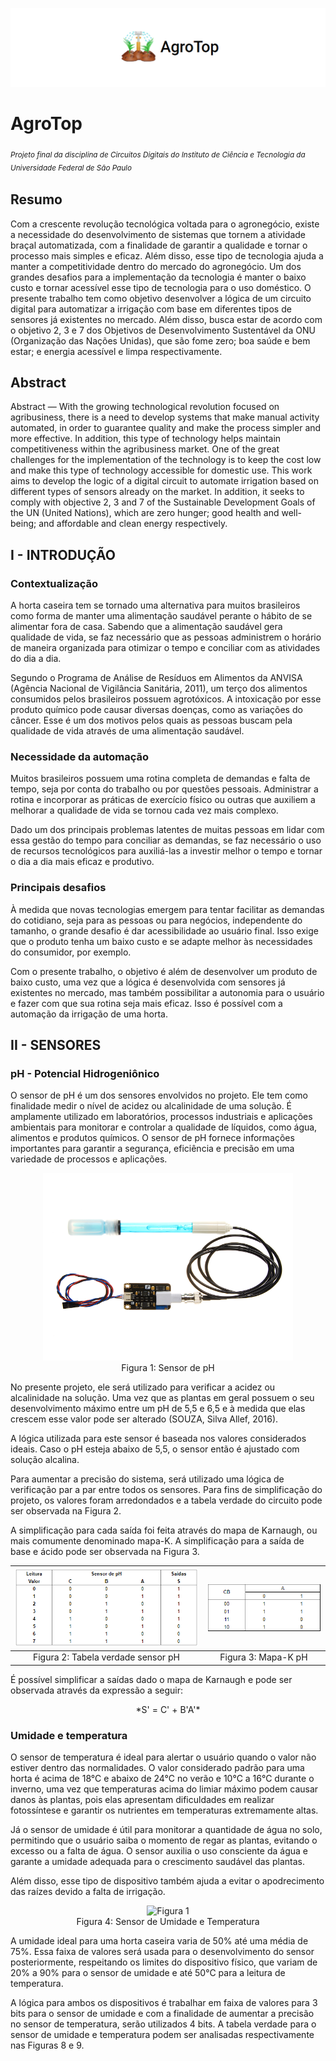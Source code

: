 <p align="center">
  <img src="banner-git.png" >
</p>

# AgroTop
<sub>*Projeto final da disciplina de Circuitos Digitais do Instituto de Ciência e Tecnologia da Universidade Federal de São Paulo*<sub>

## Resumo ##
Com a crescente revolução tecnológica voltada para o agronegócio, existe a necessidade do desenvolvimento de sistemas que tornem a atividade braçal automatizada, com a finalidade de garantir a qualidade e tornar o processo mais simples e eficaz. Além disso, esse tipo de tecnologia ajuda a manter a competitividade dentro do mercado do agronegócio. Um dos grandes desafios para a implementação da tecnologia é manter o baixo custo e tornar acessível esse tipo de tecnologia para o uso doméstico. O presente trabalho tem como objetivo desenvolver a lógica de um circuito digital para automatizar a irrigação com base em diferentes tipos de sensores já existentes no mercado. Além disso, busca estar de acordo com o objetivo 2, 3 e 7 dos Objetivos de Desenvolvimento Sustentável da ONU (Organização das Nações Unidas), que são fome zero; boa saúde e bem estar; e energia acessível e limpa respectivamente.

## Abstract ##
Abstract —  With the growing technological revolution focused on agribusiness, there is a need to develop systems that make manual activity automated, in order to guarantee quality and make the process simpler and more effective. In addition, this type of technology helps maintain competitiveness within the agribusiness market. One of the great challenges for the implementation of the technology is to keep the cost low and make this type of technology accessible for domestic use. This work aims to develop the logic of a digital circuit to automate irrigation based on different types of sensors already on the market. In addition, it seeks to comply with objective 2, 3 and 7 of the Sustainable Development Goals of the UN (United Nations), which are zero hunger; good health and well-being; and affordable and clean energy respectively.

## I - INTRODUÇÃO ##
### Contextualização ###
A horta caseira tem se tornado uma alternativa para muitos brasileiros como forma de manter uma alimentação saudável perante o hábito de se alimentar fora de casa. Sabendo que a alimentação saudável gera qualidade de vida, se faz necessário que as pessoas administrem o horário de maneira organizada para otimizar o tempo e conciliar com as atividades do dia a dia.

Segundo o Programa de Análise de Resíduos em Alimentos da ANVISA (Agência Nacional de Vigilância Sanitária, 2011), um terço dos alimentos consumidos pelos brasileiros possuem agrotóxicos. A intoxicação por esse produto químico pode causar diversas doenças, como as variações do câncer. Esse é um dos motivos pelos quais as pessoas buscam pela qualidade de vida através de uma alimentação saudável.

### Necessidade da automação ###
Muitos brasileiros possuem uma rotina completa de demandas e falta de tempo, seja por conta do trabalho ou por questões pessoais. Administrar a rotina e incorporar as práticas de exercício físico ou outras que auxiliem a melhorar a qualidade de vida se tornou cada vez mais complexo.

Dado um dos principais problemas latentes de muitas pessoas em lidar com essa gestão do tempo para conciliar as demandas, se faz necessário o uso de recursos tecnológicos para auxiliá-las a investir melhor o tempo e tornar o dia a dia mais eficaz e produtivo. 

### Principais desafios ###
À medida que novas tecnologias emergem para tentar facilitar as demandas do cotidiano, seja para as pessoas ou para negócios, independente do tamanho, o grande desafio é dar acessibilidade ao usuário final. Isso exige que o produto tenha um baixo custo e se adapte melhor às necessidades do consumidor, por exemplo.

Com o presente trabalho, o objetivo é além de desenvolver um produto de baixo custo, uma vez que a lógica é desenvolvida com sensores já existentes no mercado, mas também possibilitar a autonomia para o usuário e fazer com que sua rotina seja mais eficaz. Isso é possível com a automação da irrigação de uma horta.

## II - SENSORES ##
### pH - Potencial Hidrogeniônico ###
O sensor de pH é um dos sensores envolvidos no projeto. Ele tem como finalidade medir o nível de acidez ou alcalinidade de uma solução. É amplamente utilizado em laboratórios, processos industriais e aplicações ambientais para monitorar e controlar a qualidade de líquidos, como água, alimentos e produtos químicos. O sensor de pH fornece informações importantes para garantir a segurança, eficiência e precisão em uma variedade de processos e aplicações.

<p align="center">
  <img src="sensor-ph.png" alt="Figura 1" width="400" height="300">
  <br> Figura 1: Sensor de pH
</p>

No presente projeto, ele será utilizado para verificar a acidez ou alcalinidade na solução. Uma vez que as plantas em geral possuem o seu desenvolvimento máximo entre um pH de 5,5 e 6,5 e à medida que elas crescem esse valor pode ser alterado (SOUZA, Silva Allef, 2016).

A lógica utilizada para este sensor é baseada nos valores considerados ideais. Caso o pH esteja abaixo de 5,5, o sensor então é ajustado com solução alcalina.

Para aumentar a precisão do sistema, será utilizado uma lógica de verificação par a par entre todos os sensores. Para fins de simplificação do projeto, os valores foram arredondados e a tabela verdade do circuito pode ser observada na Figura 2.

A simplificação para cada saída foi feita através do mapa de Karnaugh, ou mais comumente denominado mapa-K. A simplificação para a saída de base e ácido pode ser observada na Figura 3.

| ![Imagem 1](tabela-verdade-ph.png)       | ![Imagem 2](mapa-k-ph.png)            |
| :-----------------------------------:    | :-----------------------------------: |
| Figura 2: Tabela verdade sensor pH       |  Figura 3: Mapa-K pH                  |

É possível simplificar a saídas dado o mapa de Karnaugh e pode ser observada através da expressão a seguir:

<p align="center">
  *S' = C' + B'A'*
</p>

### Umidade e temperatura ###

O sensor de temperatura é ideal para alertar o usuário quando o valor não estiver dentro das normalidades. O valor considerado padrão para uma horta é acima de 18°C e abaixo de 24°C no verão e 10°C a 16°C durante o inverno, uma vez que temperaturas acima do limiar máximo podem causar danos às plantas, pois elas apresentam dificuldades em realizar fotossíntese e garantir os nutrientes em temperaturas extremamente altas.

Já o sensor de umidade é útil para monitorar a quantidade de água no solo, permitindo que o usuário saiba o momento de regar as plantas, evitando o excesso ou a falta de água. O sensor auxilia o uso consciente da água e garante a umidade adequada para o crescimento saudável das plantas.

Além disso, esse tipo de dispositivo também ajuda a evitar o apodrecimento das raízes devido a falta de irrigação.

<p align="center">
  <img src="sensor-tempratura-umidade.png" alt="Figura 1" width="400" height="300">
  <br> Figura 4: Sensor de Umidade e Temperatura
</p>

A umidade ideal para uma horta caseira varia de 50% até uma média de 75%. Essa faixa de valores será usada para o desenvolvimento do sensor posteriormente, respeitando os limites do dispositivo físico, que variam de 20% a 90% para o sensor de umidade e até 50°C para a leitura de temperatura.

A lógica para ambos os dispositivos é trabalhar em faixa de valores para 3 bits para o sensor de umidade e com a finalidade de aumentar a precisão no sensor de temperatura, serão utilizados 4 bits. A tabela verdade para o sensor de umidade e temperatura podem ser analisadas respectivamente nas Figuras 8 e 9.
